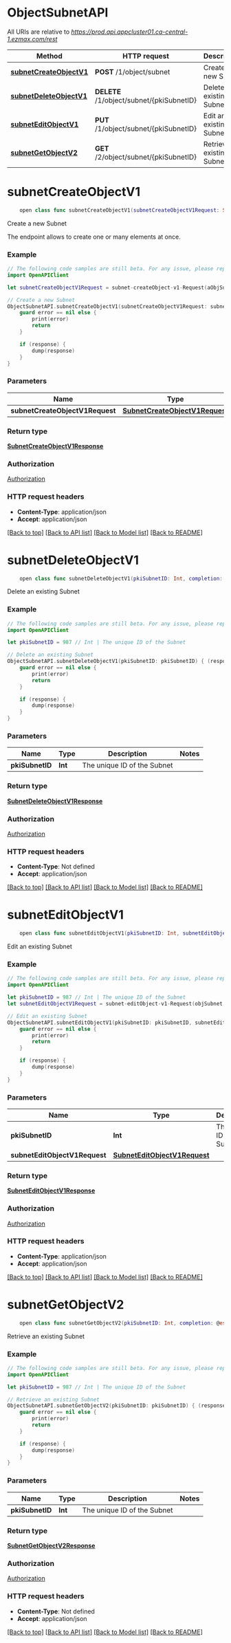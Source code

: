 # ObjectSubnetAPI

All URIs are relative to *https://prod.api.appcluster01.ca-central-1.ezmax.com/rest*

Method | HTTP request | Description
------------- | ------------- | -------------
[**subnetCreateObjectV1**](ObjectSubnetAPI.md#subnetcreateobjectv1) | **POST** /1/object/subnet | Create a new Subnet
[**subnetDeleteObjectV1**](ObjectSubnetAPI.md#subnetdeleteobjectv1) | **DELETE** /1/object/subnet/{pkiSubnetID} | Delete an existing Subnet
[**subnetEditObjectV1**](ObjectSubnetAPI.md#subneteditobjectv1) | **PUT** /1/object/subnet/{pkiSubnetID} | Edit an existing Subnet
[**subnetGetObjectV2**](ObjectSubnetAPI.md#subnetgetobjectv2) | **GET** /2/object/subnet/{pkiSubnetID} | Retrieve an existing Subnet


# **subnetCreateObjectV1**
```swift
    open class func subnetCreateObjectV1(subnetCreateObjectV1Request: SubnetCreateObjectV1Request, completion: @escaping (_ data: SubnetCreateObjectV1Response?, _ error: Error?) -> Void)
```

Create a new Subnet

The endpoint allows to create one or many elements at once.

### Example
```swift
// The following code samples are still beta. For any issue, please report via http://github.com/OpenAPITools/openapi-generator/issues/new
import OpenAPIClient

let subnetCreateObjectV1Request = subnet-createObject-v1-Request(aObjSubnet: [subnet-RequestCompound(pkiSubnetID: 123, fkiUserID: 123, fkiApikeyID: 123, objSubnetDescription: Multilingual-SubnetDescription(sSubnetDescription1: "sSubnetDescription1_example", sSubnetDescription2: "sSubnetDescription2_example"), iSubnetNetwork: 123, iSubnetMask: 123)]) // SubnetCreateObjectV1Request | 

// Create a new Subnet
ObjectSubnetAPI.subnetCreateObjectV1(subnetCreateObjectV1Request: subnetCreateObjectV1Request) { (response, error) in
    guard error == nil else {
        print(error)
        return
    }

    if (response) {
        dump(response)
    }
}
```

### Parameters

Name | Type | Description  | Notes
------------- | ------------- | ------------- | -------------
 **subnetCreateObjectV1Request** | [**SubnetCreateObjectV1Request**](SubnetCreateObjectV1Request.md) |  | 

### Return type

[**SubnetCreateObjectV1Response**](SubnetCreateObjectV1Response.md)

### Authorization

[Authorization](../README.md#Authorization)

### HTTP request headers

 - **Content-Type**: application/json
 - **Accept**: application/json

[[Back to top]](#) [[Back to API list]](../README.md#documentation-for-api-endpoints) [[Back to Model list]](../README.md#documentation-for-models) [[Back to README]](../README.md)

# **subnetDeleteObjectV1**
```swift
    open class func subnetDeleteObjectV1(pkiSubnetID: Int, completion: @escaping (_ data: SubnetDeleteObjectV1Response?, _ error: Error?) -> Void)
```

Delete an existing Subnet



### Example
```swift
// The following code samples are still beta. For any issue, please report via http://github.com/OpenAPITools/openapi-generator/issues/new
import OpenAPIClient

let pkiSubnetID = 987 // Int | The unique ID of the Subnet

// Delete an existing Subnet
ObjectSubnetAPI.subnetDeleteObjectV1(pkiSubnetID: pkiSubnetID) { (response, error) in
    guard error == nil else {
        print(error)
        return
    }

    if (response) {
        dump(response)
    }
}
```

### Parameters

Name | Type | Description  | Notes
------------- | ------------- | ------------- | -------------
 **pkiSubnetID** | **Int** | The unique ID of the Subnet | 

### Return type

[**SubnetDeleteObjectV1Response**](SubnetDeleteObjectV1Response.md)

### Authorization

[Authorization](../README.md#Authorization)

### HTTP request headers

 - **Content-Type**: Not defined
 - **Accept**: application/json

[[Back to top]](#) [[Back to API list]](../README.md#documentation-for-api-endpoints) [[Back to Model list]](../README.md#documentation-for-models) [[Back to README]](../README.md)

# **subnetEditObjectV1**
```swift
    open class func subnetEditObjectV1(pkiSubnetID: Int, subnetEditObjectV1Request: SubnetEditObjectV1Request, completion: @escaping (_ data: SubnetEditObjectV1Response?, _ error: Error?) -> Void)
```

Edit an existing Subnet



### Example
```swift
// The following code samples are still beta. For any issue, please report via http://github.com/OpenAPITools/openapi-generator/issues/new
import OpenAPIClient

let pkiSubnetID = 987 // Int | The unique ID of the Subnet
let subnetEditObjectV1Request = subnet-editObject-v1-Request(objSubnet: subnet-RequestCompound(pkiSubnetID: 123, fkiUserID: 123, fkiApikeyID: 123, objSubnetDescription: Multilingual-SubnetDescription(sSubnetDescription1: "sSubnetDescription1_example", sSubnetDescription2: "sSubnetDescription2_example"), iSubnetNetwork: 123, iSubnetMask: 123)) // SubnetEditObjectV1Request | 

// Edit an existing Subnet
ObjectSubnetAPI.subnetEditObjectV1(pkiSubnetID: pkiSubnetID, subnetEditObjectV1Request: subnetEditObjectV1Request) { (response, error) in
    guard error == nil else {
        print(error)
        return
    }

    if (response) {
        dump(response)
    }
}
```

### Parameters

Name | Type | Description  | Notes
------------- | ------------- | ------------- | -------------
 **pkiSubnetID** | **Int** | The unique ID of the Subnet | 
 **subnetEditObjectV1Request** | [**SubnetEditObjectV1Request**](SubnetEditObjectV1Request.md) |  | 

### Return type

[**SubnetEditObjectV1Response**](SubnetEditObjectV1Response.md)

### Authorization

[Authorization](../README.md#Authorization)

### HTTP request headers

 - **Content-Type**: application/json
 - **Accept**: application/json

[[Back to top]](#) [[Back to API list]](../README.md#documentation-for-api-endpoints) [[Back to Model list]](../README.md#documentation-for-models) [[Back to README]](../README.md)

# **subnetGetObjectV2**
```swift
    open class func subnetGetObjectV2(pkiSubnetID: Int, completion: @escaping (_ data: SubnetGetObjectV2Response?, _ error: Error?) -> Void)
```

Retrieve an existing Subnet



### Example
```swift
// The following code samples are still beta. For any issue, please report via http://github.com/OpenAPITools/openapi-generator/issues/new
import OpenAPIClient

let pkiSubnetID = 987 // Int | The unique ID of the Subnet

// Retrieve an existing Subnet
ObjectSubnetAPI.subnetGetObjectV2(pkiSubnetID: pkiSubnetID) { (response, error) in
    guard error == nil else {
        print(error)
        return
    }

    if (response) {
        dump(response)
    }
}
```

### Parameters

Name | Type | Description  | Notes
------------- | ------------- | ------------- | -------------
 **pkiSubnetID** | **Int** | The unique ID of the Subnet | 

### Return type

[**SubnetGetObjectV2Response**](SubnetGetObjectV2Response.md)

### Authorization

[Authorization](../README.md#Authorization)

### HTTP request headers

 - **Content-Type**: Not defined
 - **Accept**: application/json

[[Back to top]](#) [[Back to API list]](../README.md#documentation-for-api-endpoints) [[Back to Model list]](../README.md#documentation-for-models) [[Back to README]](../README.md)

